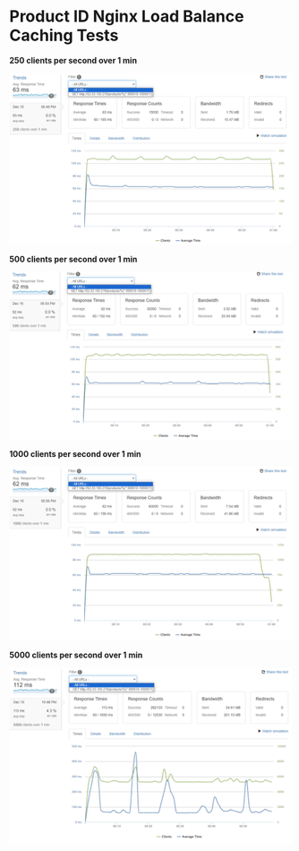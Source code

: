 # Product ID Nginx Load Balance Caching Tests

**250 clients per second over 1 min**

![Untitled](Product%20ID%20Nginx%20Load%20Balance%20Caching%20Tests%208777df8c3cbd4fcd8b05841cfb287f97/Untitled.png)

**500 clients per second over 1 min**

![Untitled](Product%20ID%20Nginx%20Load%20Balance%20Caching%20Tests%208777df8c3cbd4fcd8b05841cfb287f97/Untitled%201.png)

**1000 clients per second over 1 min**

![Untitled](Product%20ID%20Nginx%20Load%20Balance%20Caching%20Tests%208777df8c3cbd4fcd8b05841cfb287f97/Untitled%202.png)

**5000 clients per second over 1 min**

![Untitled](Product%20ID%20Nginx%20Load%20Balance%20Caching%20Tests%208777df8c3cbd4fcd8b05841cfb287f97/Untitled%203.png)
